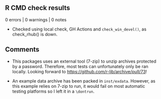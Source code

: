 ## R CMD check results

0 errors | 0 warnings | 0 notes

* Checked using local check, GH Actions and `check_win_devel()`, as check_rhub() is down.

## Comments

* This packages uses an external tool (7-zip) to unzip archives protected by a password. 
Therefore, most tests can unfortunately only be ran locally. Looking forward to https://github.com/r-lib/archive/pull/73!

* An example data archive has been packed in `inst/exdata`. However, as this example relies on 7-zip to run, it would fail on most automatic testing platforms so I left it in a `\dontrun`. 
